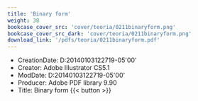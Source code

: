 ```yaml
---
title: 'Binary form'
weight: 38
bookcase_cover_src: 'cover/teoria/0211binaryform.png'
bookcase_cover_src_dark: 'cover/teoria/0211binaryform.png'
download_link: '/pdfs/teoria/0211binaryform.pdf'
---
```


- CreationDate: D:20140103122719-05'00'
- Creator: Adobe Illustrator CS5.1
- ModDate: D:20140103122719-05'00'
- Producer: Adobe PDF library 9.90
- Title: Binary form
{{< button >}}
